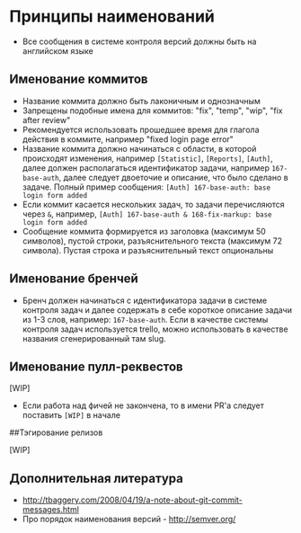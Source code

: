 # Принципы наименований

* Все сообщения в системе контроля версий должны быть на английском языке

## Именование коммитов

* Название коммита должно быть лаконичным и однозначным
* Запрещены подобные имена для коммитов: "fix", "temp", "wip", "fix after review"
* Рекомендуется использовать прошедшее время для глагола действия в коммите, например "fixed login page error"
* Название коммита должно начинаться с области, в которой происходят изменения, например `[Statistic]`, `[Reports]`, `[Auth]`, далее должен располагаться идентификатор задачи, например `167-base-auth`, далее следует двоеточие и описание, что было сделано в задаче. Полный пример сообщения: `[Auth] 167-base-auth: base login form added`
* Если коммит касается нескольких задач, то задачи перечисляются через `&`, например, `[Auth] 167-base-auth & 168-fix-markup: base login form added`
* Сообщение коммита формируется из заголовка (максимум 50 символов), пустой строки, разъяснительного текста (максимум 72 символа). Пустая строка и разъяснительный текст опциональны

## Именование бренчей

* Бренч должен начинаться с идентификатора задачи в системе контроля задач и далее содержать в себе короткое описание задачи из 1-3 слов, например:
`167-base-auth`. Если в качестве системы контроля задач используется trello, можно использовать в качестве названия сгенерированный там slug.

## Именование пулл-реквестов

[WIP]
* Если работа над фичей не закончена, то в имени PR'а следует поставить `[WIP]` в начале

##Тэгирование релизов

[WIP]

## Дополнительная литература
* http://tbaggery.com/2008/04/19/a-note-about-git-commit-messages.html
* Про порядок наименования версий - http://semver.org/

